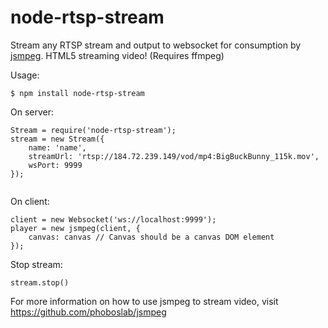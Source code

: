 node-rtsp-stream
================

Stream any RTSP stream and output to websocket for consumption by [jsmpeg](https://github.com/phoboslab/jsmpeg). HTML5 streaming video! (Requires ffmpeg)

Usage:

```
$ npm install node-rtsp-stream
```

On server:
```
Stream = require('node-rtsp-stream');
stream = new Stream({
    name: 'name',
    streamUrl: 'rtsp://184.72.239.149/vod/mp4:BigBuckBunny_115k.mov',
    wsPort: 9999
});
    
```

On client:
```
client = new Websocket('ws://localhost:9999');
player = new jsmpeg(client, {
    canvas: canvas // Canvas should be a canvas DOM element
});

```

Stop stream:
```
stream.stop()

```

For more information on how to use jsmpeg to stream video, visit https://github.com/phoboslab/jsmpeg
